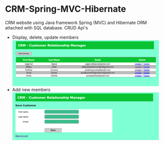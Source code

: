 # CRM-Spring-MVC-Hibernate
CRM website using Java framework Spring (MVC) and Hibernate ORM attached with SQL database.
CRUD Api's

* Display, delete, update members
![alt text](https://github.com/prakhargurawa/CRM-Spring-MVC-Hibernate/blob/main/Capture1.PNG?raw=true)
* Add new members
![alt text](https://github.com/prakhargurawa/CRM-Spring-MVC-Hibernate/blob/main/Capture22.PNG?raw=true)
